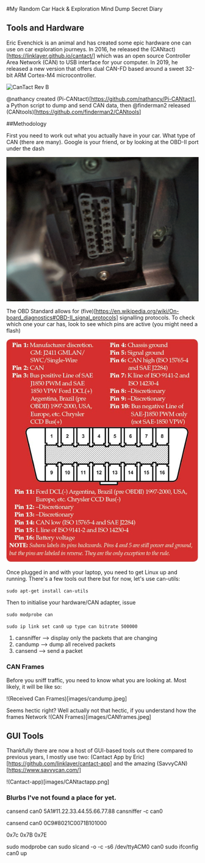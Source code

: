 #My Random Car Hack & Exploration Mind Dump Secret Diary

## Tools and Hardware

Eric Evenchick is an animal and has created some epic hardware one can use on car exploration journeys. In 2016, he released the (CANtact)[https://linklayer.github.io/cantact/] which was an open source Controller Area Network (CAN) to USB interface for your computer. In 2019, he released a new version that offers dual CAN-FD based around a sweet 32-bit ARM Cortex-M4 microcontroller.

![CanTact Rev B](images/CantactFD.png)

@nathancy created (Pi-CANtact)[https://github.com/nathancy/Pi-CANtact], a Python script to dump and send CAN data, then @finderman2 released (CANtools)[https://github.com/finderman2/CANtools]


##Methodology

First you need to work out what you actually have in your car. What type of CAN (there are many). Google is your friend, or by looking at the OBD-II port under the dash

![OBD-II Port](images/OBDIIport.jpg)

The OBD Standard allows for (five)[https://en.wikipedia.org/wiki/On-board_diagnostics#OBD-II_signal_protocols] signalling protocols. To check which one your car has, look to see which pins are active (you might need a flash)

![OBD-II Pin Outs](images/obdii-port-diagnostics.jpg)

Once plugged in and with your laptop, you need to get Linux up and running. There's a few tools out there but for now, let's use can-utils:

`sudo apt-get install can-utils`

Then to initialise your hardware/CAN adapter, issue

`sudo modprobe can`

`sudo ip link set can0 up type can bitrate 500000`



1. cansniffer --> display only the packets that are changing
2. candump --> dump all received packets
3. cansend --> send a packet

### CAN Frames

Before you sniff traffic, you need to know what you are looking at. Most likely, it will be like so:

!(Received Can Frames)[images/candump.jpeg]

Seems hectic right? Well actually not that hectic, if you understand how the frames Network
!(CAN Frames)[images/CANframes.jpeg]


## GUI Tools

Thankfully there are now a host of GUI-based tools out there compared to previous years, I mostly use two: (Cantact App by Eric)[https://github.com/linklayer/cantact-app] and the amazing (SavvyCAN)[https://www.savvycan.com/]

!(Cantact-app)[images/CANtactapp.png]





### Blurbs I've not found a place for yet. 


cansend can0 5A1#11.22.33.44.55.66.77.88
cansniffer -c can0

cansend can0 0C9#8021C0071B101000

0x7c
0x7B 0x7E


sudo modprobe can
sudo slcand -o -c -s6 /dev/ttyACM0 can0
sudo ifconfig can0 up
